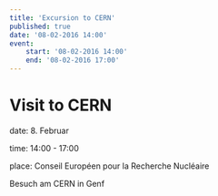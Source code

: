 ```yaml
---
title: 'Excursion to CERN'
published: true
date: '08-02-2016 14:00'
event:
    start: '08-02-2016 14:00'
    end: '08-02-2016 17:00'
---
```


# Visit to CERN

date: 8. Februar

time: 14:00 - 17:00

place: Conseil Européen pour la Recherche Nucléaire

Besuch am CERN in Genf
